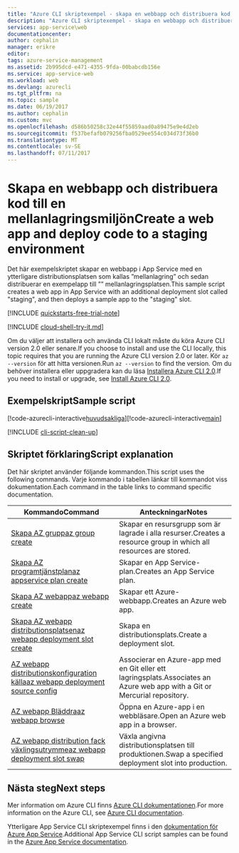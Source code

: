 ```yaml
---
title: "Azure CLI skriptexempel - skapa en webbapp och distribuera kod till en mellanlagringsmiljön | Microsoft Docs"
description: "Azure CLI skriptexempel - skapa en webbapp och distribuera kod till en mellanlagringsmiljön"
services: app-service\web
documentationcenter: 
author: cephalin
manager: erikre
editor: 
tags: azure-service-management
ms.assetid: 2b995dcd-e471-4355-9fda-00babcdb156e
ms.service: app-service-web
ms.workload: web
ms.devlang: azurecli
ms.tgt_pltfrm: na
ms.topic: sample
ms.date: 06/19/2017
ms.author: cephalin
ms.custom: mvc
ms.openlocfilehash: d586b50258c32e44f55859aad0a89475e9e4d2eb
ms.sourcegitcommit: f537befafb079256fba0529ee554c034d73f36b0
ms.translationtype: MT
ms.contentlocale: sv-SE
ms.lasthandoff: 07/11/2017
---
```

# <a name="create-a-web-app-and-deploy-code-to-a-staging-environment"></a><span data-ttu-id="932ed-103">Skapa en webbapp och distribuera kod till en mellanlagringsmiljön</span><span class="sxs-lookup"><span data-stu-id="932ed-103">Create a web app and deploy code to a staging environment</span></span>

<span data-ttu-id="932ed-104">Det här exempelskriptet skapar en webbapp i App Service med en ytterligare distributionsplatsen som kallas ”mellanlagring” och sedan distribuerar en exempelapp till ”” mellanlagringsplatsen.</span><span class="sxs-lookup"><span data-stu-id="932ed-104">This sample script creates a web app in App Service with an additional deployment slot called "staging", and then deploys a sample app to the "staging" slot.</span></span>

[!INCLUDE [quickstarts-free-trial-note](../../../includes/quickstarts-free-trial-note.md)]


[!INCLUDE [cloud-shell-try-it.md](../../../includes/cloud-shell-try-it.md)]

<span data-ttu-id="932ed-105">Om du väljer att installera och använda CLI lokalt måste du köra Azure CLI version 2.0 eller senare.</span><span class="sxs-lookup"><span data-stu-id="932ed-105">If you choose to install and use the CLI locally, this topic requires that you are running the Azure CLI version 2.0 or later.</span></span> <span data-ttu-id="932ed-106">Kör `az --version` för att hitta versionen.</span><span class="sxs-lookup"><span data-stu-id="932ed-106">Run `az --version` to find the version.</span></span> <span data-ttu-id="932ed-107">Om du behöver installera eller uppgradera kan du läsa [Installera Azure CLI 2.0]( /cli/azure/install-azure-cli).</span><span class="sxs-lookup"><span data-stu-id="932ed-107">If you need to install or upgrade, see [Install Azure CLI 2.0]( /cli/azure/install-azure-cli).</span></span> 

## <a name="sample-script"></a><span data-ttu-id="932ed-108">Exempelskript</span><span class="sxs-lookup"><span data-stu-id="932ed-108">Sample script</span></span>

<span data-ttu-id="932ed-109">[!code-azurecli-interactive[huvudsakliga](../../../cli_scripts/app-service/deploy-deployment-slot/deploy-deployment-slot.sh "skapa en webbapp och distribuera kod till en mellanlagringsmiljön")]</span><span class="sxs-lookup"><span data-stu-id="932ed-109">[!code-azurecli-interactive[main](../../../cli_scripts/app-service/deploy-deployment-slot/deploy-deployment-slot.sh "Create a web app and deploy code to a staging environment")]</span></span>

[!INCLUDE [cli-script-clean-up](../../../includes/cli-script-clean-up.md)]

## <a name="script-explanation"></a><span data-ttu-id="932ed-110">Skriptet förklaring</span><span class="sxs-lookup"><span data-stu-id="932ed-110">Script explanation</span></span>

<span data-ttu-id="932ed-111">Det här skriptet använder följande kommandon.</span><span class="sxs-lookup"><span data-stu-id="932ed-111">This script uses the following commands.</span></span> <span data-ttu-id="932ed-112">Varje kommando i tabellen länkar till kommandot viss dokumentation.</span><span class="sxs-lookup"><span data-stu-id="932ed-112">Each command in the table links to command specific documentation.</span></span>

| <span data-ttu-id="932ed-113">Kommando</span><span class="sxs-lookup"><span data-stu-id="932ed-113">Command</span></span> | <span data-ttu-id="932ed-114">Anteckningar</span><span class="sxs-lookup"><span data-stu-id="932ed-114">Notes</span></span> |
|---|---|
| [<span data-ttu-id="932ed-115">Skapa AZ grupp</span><span class="sxs-lookup"><span data-stu-id="932ed-115">az group create</span></span>](https://docs.microsoft.com/cli/azure/group#create) | <span data-ttu-id="932ed-116">Skapar en resursgrupp som är lagrade i alla resurser.</span><span class="sxs-lookup"><span data-stu-id="932ed-116">Creates a resource group in which all resources are stored.</span></span> |
| [<span data-ttu-id="932ed-117">Skapa AZ programtjänstplan</span><span class="sxs-lookup"><span data-stu-id="932ed-117">az appservice plan create</span></span>](https://docs.microsoft.com/cli/azure/appservice/plan#create) | <span data-ttu-id="932ed-118">Skapar en App Service-plan.</span><span class="sxs-lookup"><span data-stu-id="932ed-118">Creates an App Service plan.</span></span> |
| [<span data-ttu-id="932ed-119">Skapa AZ webapp</span><span class="sxs-lookup"><span data-stu-id="932ed-119">az webapp create</span></span>](https://docs.microsoft.com/cli/azure/webapp#create) | <span data-ttu-id="932ed-120">Skapar ett Azure-webbapp.</span><span class="sxs-lookup"><span data-stu-id="932ed-120">Creates an Azure web app.</span></span> |
| [<span data-ttu-id="932ed-121">Skapa AZ webapp distributionsplatsen</span><span class="sxs-lookup"><span data-stu-id="932ed-121">az webapp deployment slot create</span></span>](https://docs.microsoft.com/cli/azure/webapp/deployment/slot#create) | <span data-ttu-id="932ed-122">Skapa en distributionsplats.</span><span class="sxs-lookup"><span data-stu-id="932ed-122">Create a deployment slot.</span></span> |
| [<span data-ttu-id="932ed-123">AZ webapp distributionskonfiguration källa</span><span class="sxs-lookup"><span data-stu-id="932ed-123">az webapp deployment source config</span></span>](https://docs.microsoft.com/cli/azure/webapp/deployment/source#config) | <span data-ttu-id="932ed-124">Associerar en Azure-app med en Git eller ett lagringsplats.</span><span class="sxs-lookup"><span data-stu-id="932ed-124">Associates an Azure web app with a Git or Mercurial repository.</span></span> |
| [<span data-ttu-id="932ed-125">AZ webapp Bläddra</span><span class="sxs-lookup"><span data-stu-id="932ed-125">az webapp browse</span></span>](https://docs.microsoft.com/cli/azure/webapp#browse) | <span data-ttu-id="932ed-126">Öppna en Azure-app i en webbläsare.</span><span class="sxs-lookup"><span data-stu-id="932ed-126">Open an Azure web app in a browser.</span></span> |
| [<span data-ttu-id="932ed-127">AZ webapp distribution fack växlingsutrymme</span><span class="sxs-lookup"><span data-stu-id="932ed-127">az webapp deployment slot swap</span></span>](https://docs.microsoft.com/cli/azure/webapp/deployment/slot#swap) | <span data-ttu-id="932ed-128">Växla angivna distributionsplatsen till produktionen.</span><span class="sxs-lookup"><span data-stu-id="932ed-128">Swap a specified deployment slot into production.</span></span> |

## <a name="next-steps"></a><span data-ttu-id="932ed-129">Nästa steg</span><span class="sxs-lookup"><span data-stu-id="932ed-129">Next steps</span></span>

<span data-ttu-id="932ed-130">Mer information om Azure CLI finns [Azure CLI dokumentationen](https://docs.microsoft.com/cli/azure/overview).</span><span class="sxs-lookup"><span data-stu-id="932ed-130">For more information on the Azure CLI, see [Azure CLI documentation](https://docs.microsoft.com/cli/azure/overview).</span></span>

<span data-ttu-id="932ed-131">Ytterligare App Service CLI skriptexempel finns i den [dokumentation för Azure App Service](../app-service-cli-samples.md).</span><span class="sxs-lookup"><span data-stu-id="932ed-131">Additional App Service CLI script samples can be found in the [Azure App Service documentation](../app-service-cli-samples.md).</span></span>
